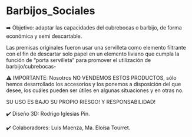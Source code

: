 # Barbijos_Sociales
➡️ Objetivo: adaptar las capacidades del cubrebocas o barbijo, de forma económica y semi descartable.


Las premisas originales fueron usar una servilleta como elemento filtrante con el fin de descartar solo papel en un elemento liviano que cumpla la función de “porta servilleta” para promover el utilización de barbijo/cubrebocas-

⚠️ IMPORTANTE:
Nosotros NO VENDEMOS ESTOS PRODUCTOS, sólo hemos desarrollado los accesorios y los ponemos a disposición del que desee, los cuáles pueden ser útiles en algunas situaciones y en otras no.

SU USO ES BAJO SU PROPIO RIESGO! Y RESPONSABILIDAD!


✔️ Diseño 3D: Rodrigo Iglesias Pin.

✔️ Colaboradores:
Luis Maenza,
Ma. Eloísa Tourret.
